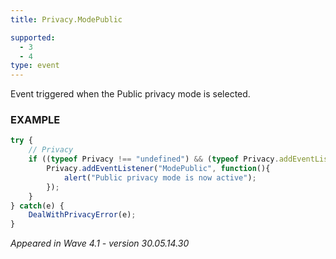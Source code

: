 ```yaml
---
title: Privacy.ModePublic

supported:
  - 3
  - 4
type: event
---
```

Event triggered when the Public privacy mode is selected.

### EXAMPLE

```javascript
try {
	// Privacy
	if ((typeof Privacy !== "undefined") && (typeof Privacy.addEventListener !== "undefined")) {
		Privacy.addEventListener("ModePublic", function(){
			alert("Public privacy mode is now active");
		});
	}
} catch(e) {
	DealWithPrivacyError(e);
}
```

*Appeared in Wave 4.1 - version 30.05.14.30*